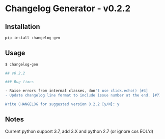 # Changelog Generator - v0.2.2

## Installation

```bash
pip install changelog-gen
```

## Usage

```bash
$ changelog-gen

## v0.2.2

### Bug fixes

- Raise errors from internal classes, don't use click.echo() [#4]
- Update changelog line format to include issue number at the end. [#7]

Write CHANGELOG for suggested version 0.2.2 [y/N]: y
```

## Notes

Current python support 3.7, add 3.X and python 2.7 (or ignore cos EOL'd)
